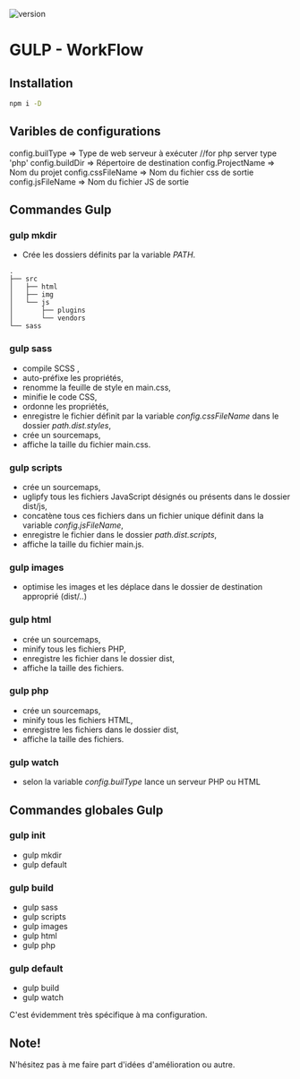 ![version](https://img.shields.io/badge/version-1.0.0-orange.svg?style=flat-square)

GULP - WorkFlow
=================


## Installation
```bash
npm i -D
```



## Varibles de configurations

config.builType 	=> Type de web serveur à exécuter //for php server type 'php'
config.buildDir 	=> Répertoire de destination
config.ProjectName 	=> Nom du projet
config.cssFileName 	=> Nom du fichier css de sortie
config.jsFileName 	=> Nom du fichier JS de sortie



## Commandes Gulp

### gulp mkdir
* Crée les dossiers définits par la variable *PATH*.

```
.
├── src
│   ├── html
│   ├── img
│   └── js
│       ├── plugins
│       └── vendors
└── sass
```

### gulp sass
* compile SCSS ,
* auto-préfixe les propriétés,
* renomme la feuille de style en main.css,
* minifie le code CSS,
* ordonne les propriétés,
* enregistre le fichier définit par la variable *config.cssFileName* dans le dossier *path.dist.styles*,
* crée un sourcemaps,
* affiche la taille du fichier main.css.

### gulp scripts
* crée un sourcemaps,
* uglipfy tous les fichiers JavaScript désignés ou présents dans le dossier dist/js,
* concatène tous ces fichiers dans un fichier unique définit dans la variable *config.jsFileName*,
* enregistre le fichier dans le dossier *path.dist.scripts*,
* affiche la taille du fichier main.js.

### gulp images
* optimise les images et les déplace dans le dossier de destination approprié (dist/..)

### gulp html
* crée un sourcemaps,
* minify tous les fichiers PHP,
* enregistre les fichier dans le dossier dist,
* affiche la taille des fichiers.

### gulp php
* crée un sourcemaps,
* minify tous les fichiers HTML,
* enregistre les fichiers dans le dossier dist,
* affiche la taille des fichiers.

### gulp watch
* selon la variable *config.builType* lance un serveur PHP ou HTML



## Commandes globales Gulp

### gulp init
* gulp mkdir
* gulp default

### gulp build
* gulp sass
* gulp scripts
* gulp images
* gulp html
* gulp php

### gulp default
* gulp build
* gulp watch


C'est évidemment très spécifique à ma configuration.

## Note!
N'hésitez pas à me faire part d'idées d'amélioration ou autre.
